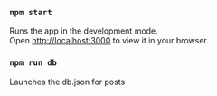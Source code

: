 ### `npm start`

Runs the app in the development mode.\
Open [http://localhost:3000](http://localhost:3000) to view it in your browser.


### `npm run db`

Launches the db.json for posts
